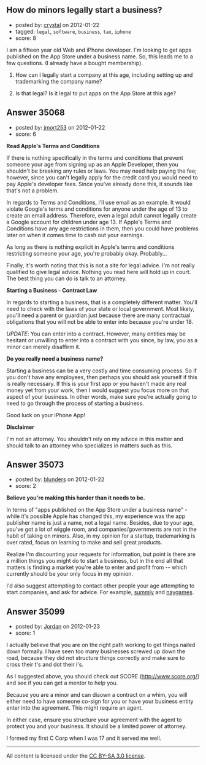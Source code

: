 ## How do minors legally start a business?

- posted by: [crystal](https://stackexchange.com/users/-1/15867-crystal) on 2012-01-22
- tagged: `legal`, `software`, `business`, `tax`, `iphone`
- score: 8

I am a fifteen year old Web and iPhone developer. I'm looking to get apps published on the App Store under a business name. So, this leads me to a few questions. (I already have a bought membership).

1) How can I legally start a company at this age, including setting up and trademarking the company name?

2) Is that legal? Is it legal to put apps on the App Store at this age?


## Answer 35068

- posted by: [jmort253](https://stackexchange.com/users/-1/6362-jmort253) on 2012-01-22
- score: 6

**Read Apple's Terms and Conditions**

If there is nothing specifically in the terms and conditions that prevent someone your age from signing up as an Apple Developer, then you shouldn't be breaking any rules or laws. You may need help paying the fee; however, since you can't legally apply for the credit card you would need to pay Apple's developer fees. Since you've already done this, it sounds like that's not a problem.

In regards to Terms and Conditions, i'll use email as an example. It would violate Google's terms and conditions for anyone under the age of 13 to create an email address. Therefore, even a legal adult cannot legally create a Google account for children under age 13.  If Apple's Terms and Conditions have any age restrictions in them, then you could have problems later on when it comes time to cash out your earnings.

As long as there is nothing explicit in Apple's terms and conditions restricting someone your age, you're probably okay.  Probably...  

Finally, it's worth noting that this is not a site for legal advice. I'm not really qualified to give legal advice. Nothing you read here will hold up in court. The best thing you can do is talk to an attorney.

**Starting a Business - Contract Law**

In regards to starting a business, that is a completely different matter. You'll need to check with the laws of your state or local government. Most likely, you'll need a parent or guardian just because there are many contractual obligations that you will not be able to enter into because you're under 18.  

*UPDATE*: You can enter into a contract. However, many entities may be hesitant or unwilling to enter into a contract with you since, by law, you as a minor can merely disaffirm it.


**Do you really need a business name?**

Starting a business can be a very costly and time consuming process. So if you don't have any employees, then perhaps you should ask yourself if this is really necessary.  If this is your first app or you haven't made any real money yet from your work, then I would suggest you focus more on that aspect of your business. In other words, make sure you're actually going to need to go through the process of starting a business.  

Good luck on your iPhone App! 

**Disclaimer**

I'm not an attorney. You shouldn't rely on my advice in this matter and should talk to an attorney who specializes in matters such as this.


## Answer 35073

- posted by: [blunders](https://stackexchange.com/users/-1/4764-blunders) on 2012-01-22
- score: 2

<p><strong>Believe you're making this harder than it needs to be.</strong></p>

<p>In terms of "apps published on the App Store under a business name" - while it's possible Apple has changed this, my experience was the app publisher name is just a name, not a legal name. Besides, due to your age, you've got a lot of wiggle room, and companies/governments are not in the habit of taking on minors. Also, in my opinion for a startup, trademarking is over rated, focus on learning to make and sell great products.</p>

<p>Realize I'm discounting your requests for information, but point is there are a million things you might do to start a business, but in the end all that matters is finding a market you're able to enter and profit from -- which currently should be your only focus in my opinion.</p>

<p>I'd also suggest attempting to contact other people your age attempting to start companies, and ask for advice. For example, <a href="http://www.summly.com" rel="nofollow">summly</a> and <a href="http://www.naygames.com/" rel="nofollow">naygames</a>.</p>



## Answer 35099

- posted by: [Jordan](https://stackexchange.com/users/-1/15888-jordan) on 2012-01-23
- score: 1

I actually believe that you are on the right path working to get things nailed down formally. I have seen too many businesses screwed up down the road, because they did not structure things correctly and make sure to cross their t's and dot their i's.

As I suggested above, you should check out SCORE (http://www.score.org/) and see if you can get a mentor to help you.

Because you are a minor and can disown a contract on a whim, you will either need to have someone co-sign for you or have your business entity enter into the agreement. This might require an agent. 

In either case, ensure you structure your agreement with the agent to protect you and your business. It should be a limited power of attorney.

I formed my first C Corp when I was 17 and it served me well.



---

All content is licensed under the [CC BY-SA 3.0 license](https://creativecommons.org/licenses/by-sa/3.0/).
